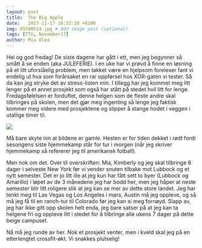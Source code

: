 ```yaml
---
layout: post
title:  The Big Apple
date:   2017-11-17 16:32:20 +0100
img: DSC00514.jpg # Add image post (optional)
tags: [TTU, November17]
author: Mia Olea 
---
```

Hei og god fredag! De siste dagene har gått i ett, men jeg begynner så smått å se enden (aka JULEFERIE). I en uke har vi prøvd å finne en løsning på et litt uforslåelig problem, men takket være en hjelpsom foreleser fant vi endelig ut hva som forårsaket en rar oppførsel hos XOR-gaten vi tester. Så da kan jeg stryke det av stress-listen min. I tillegg har jeg kommet meg litt lenger på et annet prosjekt som også har stått på stedet hvil litt for lenge. Fredagsfølelsen er forduftet, denne helgen som de fleste andre skal tilbringes på skolen, men det gjør meg ingenting så lenge jeg faktisk kommer meg videre med prosjektene og slipper å stange hodet i veggen i utallige timer til. 

![]({{site.baseurl}}/assets/img/DSC00535.jpg)

Må bare skyte inn at bildene er gamle. Hesten er for tiden dekket i rødt fordi sesongens siste hjemmekamp står for tur i morgen (når jeg skriver hjemmekamp så refererer jeg til amerikansk fotball). 

Men nok om det. Over til overskriften: Mia, Kimberly og jeg skal tilbringe 6 dager i selveste New York før vi vender snuten tilbake mot Lubbock og et nytt semester. Det er jo litt ille at jeg kun har fått sett to byer (Lubbock og Amarillo) i løpet av de 3 månedene jeg har bodd her, men jeg håper at neste semester blir litt roligere slik at jeg kan se mer av dette store landet. Jeg har tenkt meg til Las Vegas og Los Angeles i mars, Austin må jeg oppleve, og så må jeg få til en ranch-tur til Colorado før jeg kan si meg fornøyd. Slapp av, jeg har ikke gitt opp skolen helt enda, jeg bare satser på at jeg kan ta helgene fri og oppleve litt i stedet for å tilbringe alle ukens 7 dager på dette beige campuset. 

Nå må jeg runde av her. Nok et prosjekt venter, men i kveld skal jeg på en etterlengtet crossfit-økt. Vi snakkes plutselig!
